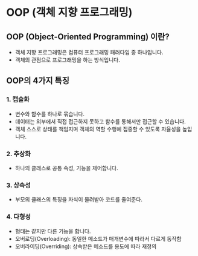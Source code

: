 # OOP (객체 지향 프로그래밍)

## OOP (Object-Oriented Programming) 이란?
- 객체 지향 프로그래밍은 컴퓨터 프로그래밍 패러다임 중 하나입니다.
- 객체의 관점으로 프로그래밍을 하는 방식입니다.


## OOP의 4가지 특징
### 1. 캡슐화
- 변수와 함수를 하나로 묶습니다.
- 데이터는 외부에서 직접 접근하지 못하고 함수를 통해서만 접근할 수 있습니다.
- 객체 스스로 상태를 책임지며 객체의 역할 수행에 집중할 수 있도록 자율성을 높입니다.

### 2. 추상화
- 하나의 클래스로 공통 속성, 기능을 제어합니다.


### 3. 상속성
- 부모의 클래스의 특징을 자식이 물려받아 코드를 줄여준다.


### 4. 다형성
- 형태는 같지만 다른 기능을 합니다.
- 오버로딩(Overloading): 동일한 메소드가 매개변수에 따라서 다르게 동작함
- 오버라이딩(Overriding): 상속받은 메소드를 용도에 따라 재정의

